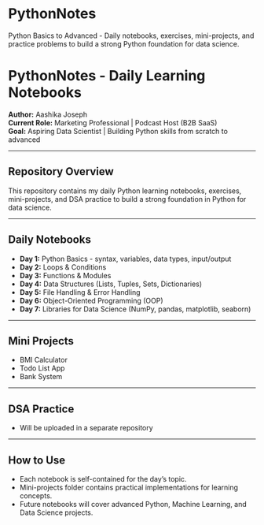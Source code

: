 # PythonNotes
Python Basics to Advanced - Daily notebooks, exercises, mini-projects, and practice problems to build a strong Python foundation for data science.


# PythonNotes - Daily Learning Notebooks

**Author:** Aashika Joseph  
**Current Role:** Marketing Professional | Podcast Host (B2B SaaS)  
**Goal:** Aspiring Data Scientist | Building Python skills from scratch to advanced  

---

## Repository Overview
This repository contains my daily Python learning notebooks, exercises, mini-projects, and DSA practice to build a strong foundation in Python for data science.

---

## Daily Notebooks
- **Day 1:** Python Basics - syntax, variables, data types, input/output  
- **Day 2:** Loops & Conditions  
- **Day 3:** Functions & Modules  
- **Day 4:** Data Structures (Lists, Tuples, Sets, Dictionaries)  
- **Day 5:** File Handling & Error Handling  
- **Day 6:** Object-Oriented Programming (OOP)  
- **Day 7:** Libraries for Data Science (NumPy, pandas, matplotlib, seaborn)  

---

## Mini Projects 
- BMI Calculator  
- Todo List App  
- Bank System  

---

## DSA Practice
- Will be uploaded in a separate repository

---

## How to Use
- Each notebook is self-contained for the day’s topic.  
- Mini-projects folder contains practical implementations for learning concepts.  
- Future notebooks will cover advanced Python, Machine Learning, and Data Science projects.
